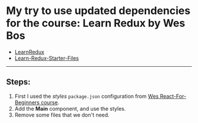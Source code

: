 # My try to use updated dependencies for the course: Learn Redux by Wes Bos


- [LearnRedux](http://LearnRedux.com)
- [Learn-Redux-Starter-Files](https://github.com/wesbos/Learn-Redux-Starter-Files)

---

## Steps:

1. First I used the _styles_ `package.json` configuration from [Wes React-For-Beginners course](https://github.com/wesbos/React-For-Beginners-Starter-Files/blob/master/catch-of-the-day/package.json).
2. Add the **Main** component, and use the styles.
3. Remove some files that we don't need.